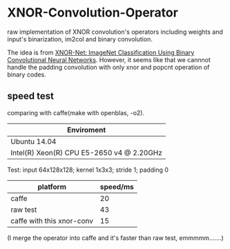 # XNOR-Convolution-Operator
raw implementation of XNOR convolution's operators including weights and input's binarization, im2col and binary convolution.

The idea is from [XNOR-Net: ImageNet Classification Using Binary Convolutional Neural Networks](https://arxiv.org/abs/1603.05279).
However, it seems like that we cannnot handle the padding convolution with only xnor and popcnt operation of binary codes.

## speed test
comparing with caffe(make with openblas, -o2).

Enviroment |
----------|
Ubuntu 14.04| 
Intel(R) Xeon(R) CPU E5-2650 v4 @ 2.20GHz|

Test: input 64x128x128; kernel 1x3x3; stride 1; padding 0

platform|speed/ms
------|-------
caffe| 20|
raw test| 43
caffe with this xnor-conv | 15
(I merge the operator into caffe and it's faster than raw test, emmmmm.......)
